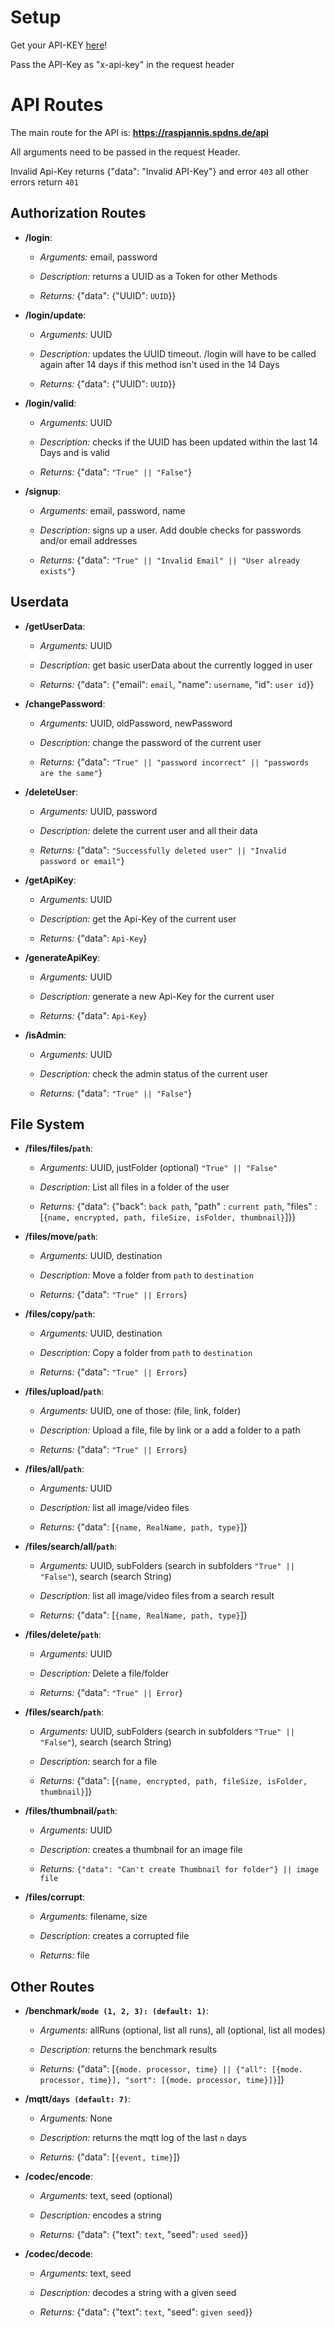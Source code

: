 # Setup
Get your API-KEY [here](https://raspjannis.spdns.de/profile/#api)!

Pass the API-Key as "x-api-key" in the request header


# API Routes
The main route for the API is: **https://raspjannis.spdns.de/api**

All arguments need to be passed in the request Header.

Invalid Api-Key returns {"data": "Invalid API-Key"} and error `403` all other errors return `401`

## Authorization Routes

* **/login**:
  * *Arguments:* email, password
        
  * *Description:* returns a UUID as a Token for other Methods 

  * *Returns:* {"data": {"UUID": `UUID`}}


* **/login/update**:
  * *Arguments:* UUID

  * *Description:* updates the UUID timeout. /login will have to be called again after 14 days if this method isn't used in the 14 Days

  * *Returns:* {"data": {"UUID": `UUID`}}


* **/login/valid**:
  * *Arguments:* UUID

  * *Description:* checks if the UUID has been updated within the last 14 Days and is valid

  * *Returns:* {"data": `"True" || "False"`}

* **/signup**:
  * *Arguments:* email, password, name

  * *Description:* signs up a user. Add double checks for passwords and/or email addresses

  * *Returns:* {"data": `"True" || "Invalid Email" || "User already exists"`}

## Userdata

* **/getUserData**:
  * *Arguments:* UUID

  * *Description:* get basic userData about the currently logged in user

  * *Returns:* {"data": {"email": `email`, "name": `username`, "id": `user id`}}

* **/changePassword**:
  * *Arguments:* UUID, oldPassword, newPassword

  * *Description:* change the password of the current user

  * *Returns:* {"data": `"True" || "password incorrect" || "passwords are the same"`}

* **/deleteUser**:
  * *Arguments:* UUID, password

  * *Description:* delete the current user and all their data

  * *Returns:* {"data": `"Successfully deleted user" || "Invalid password or email"`}

* **/getApiKey**:
  * *Arguments:* UUID

  * *Description:* get the Api-Key of the current user

  * *Returns:* {"data": `Api-Key`}

* **/generateApiKey**:
  * *Arguments:* UUID

  * *Description:* generate a new Api-Key for the current user

  * *Returns:* {"data": `Api-Key`}


* **/isAdmin**:
  * *Arguments:* UUID

  * *Description:* check the admin status of the current user

  * *Returns:* {"data": `"True" || "False"`}

## File System
* **/files/files/`path`**:
  * *Arguments:* UUID, justFolder (optional) `"True" || "False"`

  * *Description:*  List all files in a folder of the user

  * *Returns:* {"data": {"back": `back path`, "path" : `current path`, "files" : [`{name, encrypted, path, fileSize, isFolder, thumbnail}`]}}

* **/files/move/`path`**:
  * *Arguments:* UUID, destination

  * *Description:* Move a folder from `path` to `destination`

  * *Returns:* {"data": `"True" || Errors`}

* **/files/copy/`path`**:
  * *Arguments:* UUID, destination

  * *Description:* Copy a folder from `path` to `destination`

  * *Returns:* {"data": `"True" || Errors`}

* **/files/upload/`path`**:
  * *Arguments:* UUID, one of those: (file, link, folder)

  * *Description:* Upload a file, file by link or a add a folder to a path

  * *Returns:* {"data": `"True" || Errors`}

* **/files/all/`path`**:
  * *Arguments:* UUID

  * *Description:* list all image/video files

  * *Returns:* {"data": [`{name, RealName, path, type}`]}

* **/files/search/all/`path`**:
  * *Arguments:* UUID, subFolders (search in subfolders `"True" || "False"`), search (search String)

  * *Description:* list all image/video files from a search result

  * *Returns:* {"data": [`{name, RealName, path, type}`]}

* **/files/delete/`path`**:
  * *Arguments:* UUID

  * *Description:* Delete a file/folder

  * *Returns:* {"data": `"True" || Error`}

* **/files/search/`path`**:
  * *Arguments:* UUID, subFolders (search in subfolders `"True" || "False"`), search (search String)

  * *Description:* search for a file

  * *Returns:* {"data": [`{name, encrypted, path, fileSize, isFolder, thumbnail}`]}


* **/files/thumbnail/`path`**:
  * *Arguments:* UUID

  * *Description:* creates a thumbnail for an image file

  * *Returns:* `{"data": "Can't create Thumbnail for folder"} || image file`

* **/files/corrupt**:
  * *Arguments:* filename, size

  * *Description:* creates a corrupted file

  * *Returns:* file

## Other Routes

* **/benchmark/`mode (1, 2, 3): (default: 1)`**:
  * *Arguments:* allRuns (optional, list all runs), all (optional, list all modes)

  * *Description:* returns the benchmark results

  * *Returns:* {"data": [`{mode. processor, time} || {"all": [{mode. processor, time}], "sort": [{mode. processor, time}]}`]}

* **/mqtt/`days (default: 7)`**:
  * *Arguments:* None

  * *Description:* returns the mqtt log of the last `n` days

  * *Returns:* {"data": [`{event, time}`]}

* **/codec/encode**:
  * *Arguments:* text, seed (optional)

  * *Description:* encodes a string

  * *Returns:* {"data": {"text": `text`, "seed": `used seed`}}

* **/codec/decode**:
  * *Arguments:* text, seed

  * *Description:* decodes a string with a given seed

  * *Returns:* {"data": {"text": `text`, "seed": `given seed`}}
